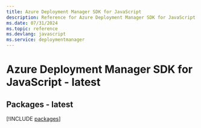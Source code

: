 ```yaml
---
title: Azure Deployment Manager SDK for JavaScript
description: Reference for Azure Deployment Manager SDK for JavaScript
ms.date: 07/31/2024
ms.topic: reference
ms.devlang: javascript
ms.service: deploymentmanager
---
```

# Azure Deployment Manager SDK for JavaScript - latest
## Packages - latest
[!INCLUDE [packages](deployment-manager-index.md)]